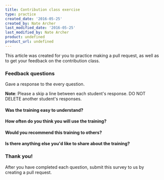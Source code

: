 ```yaml
---
title: Contribution class exercise
type: practice
created_date: '2016-05-25'
created_by: Nate Archer
last_modified_date: '2016-05-25'
last_modified_by: Nate Archer
product: undefined
product_url: undefined
---
```


This article was created for you to practice making a pull request, as well as to get your feedback on the contribution class.

### Feedback questions

Gave a response to the every question.

**Note**: Please a skip a line between each student's response. DO NOT DELETE another student's responses.

#### Was the training easy to understand?



#### How often do you think you will use the training?


#### Would you recommend this training to others?


#### Is there anything else you'd like to share about the training?




### Thank you!

After you have completed each question, submit this survey to us by creating a pull request.
